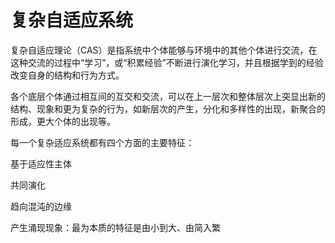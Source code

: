 # 复杂自适应系统

复杂自适应理论（CAS）是指系统中个体能够与环境中的其他个体进行交流，在这种交流的过程中“学习”，或“积累经验”不断进行演化学习，并且根据学到的经验改变自身的结构和行为方式。

各个底层个体通过相互间的互交和交流，可以在上一层次和整体层次上突显出新的结构、现象和更为复杂的行为，如新层次的产生，分化和多样性的出现，新聚合的形成，更大个体的出现等。

每一个复杂适应系统都有四个方面的主要特征：

基于适应性主体

共同演化

趋向混沌的边缘

产生涌现现象：最为本质的特征是由小到大、由简入繁

